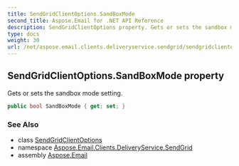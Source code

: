 ```yaml
---
title: SendGridClientOptions.SandBoxMode
second_title: Aspose.Email for .NET API Reference
description: SendGridClientOptions property. Gets or sets the sandbox mode setting
type: docs
weight: 30
url: /net/aspose.email.clients.deliveryservice.sendgrid/sendgridclientoptions/sandboxmode/
---
```

## SendGridClientOptions.SandBoxMode property

Gets or sets the sandbox mode setting.

```csharp
public bool SandBoxMode { get; set; }
```

### See Also

* class [SendGridClientOptions](../)
* namespace [Aspose.Email.Clients.DeliveryService.SendGrid](../../sendgridclientoptions/)
* assembly [Aspose.Email](../../../)


